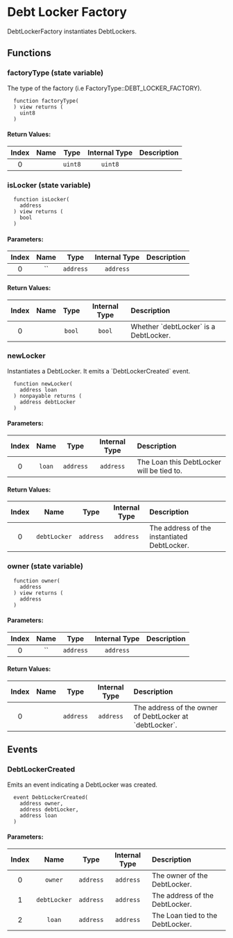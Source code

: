 # Debt Locker Factory

DebtLockerFactory instantiates DebtLockers.

## Functions

### factoryType \(state variable\)

The type of the factory \(i.e FactoryType::DEBT\_LOCKER\_FACTORY\).

```text
  function factoryType(
  ) view returns (
    uint8
  )
```

#### Return Values:

| Index | Name | Type | Internal Type | Description |
| :---: | :---: | :---: | :---: | :--- |
| 0 |  | `uint8` | `uint8` |  |

### isLocker \(state variable\)

```text
  function isLocker(
    address
  ) view returns (
    bool
  )
```

#### Parameters:

| Index | Name | Type | Internal Type | Description |
| :---: | :---: | :---: | :---: | :--- |
| 0 | \`\` | `address` | `address` |  |

#### Return Values:

| Index | Name | Type | Internal Type | Description |
| :---: | :---: | :---: | :---: | :--- |
| 0 |  | `bool` | `bool` | Whether \`debtLocker\` is a DebtLocker. |

### newLocker

Instantiates a DebtLocker. It emits a \`DebtLockerCreated\` event.

```text
  function newLocker(
    address loan
  ) nonpayable returns (
    address debtLocker
  )
```

#### Parameters:

| Index | Name | Type | Internal Type | Description |
| :---: | :---: | :---: | :---: | :--- |
| 0 | `loan` | `address` | `address` | The Loan this DebtLocker will be tied to. |

#### Return Values:

| Index | Name | Type | Internal Type | Description |
| :---: | :---: | :---: | :---: | :--- |
| 0 | `debtLocker` | `address` | `address` | The address of the instantiated DebtLocker. |

### owner \(state variable\)

```text
  function owner(
    address
  ) view returns (
    address
  )
```

#### Parameters:

| Index | Name | Type | Internal Type | Description |
| :---: | :---: | :---: | :---: | :--- |
| 0 | \`\` | `address` | `address` |  |

#### Return Values:

| Index | Name | Type | Internal Type | Description |
| :---: | :---: | :---: | :---: | :--- |
| 0 |  | `address` | `address` | The address of the owner of DebtLocker at \`debtLocker\`. |

## Events

### DebtLockerCreated

Emits an event indicating a DebtLocker was created.

```text
  event DebtLockerCreated(
    address owner,
    address debtLocker,
    address loan
  )
```

#### Parameters:

| Index | Name | Type | Internal Type | Description |
| :---: | :---: | :---: | :---: | :--- |
| 0 | `owner` | `address` | `address` | The owner of the DebtLocker. |
| 1 | `debtLocker` | `address` | `address` | The address of the DebtLocker. |
| 2 | `loan` | `address` | `address` | The Loan tied to the DebtLocker. |

